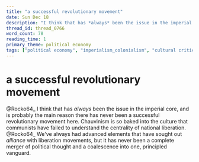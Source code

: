 ```yaml
---
title: "a successful revolutionary movement"
date: Sun Dec 18
description: "I think that has *always* been the issue in the imperial core, and is probably the main reason there has never been a successful revolutionary movement here."
thread_id: thread_0766
word_count: 78
reading_time: 1
primary_theme: political economy
tags: ["political economy", "imperialism_colonialism", "cultural criticism", "organizational theory"]
---
```


# a successful revolutionary movement

@Rocko64_ I think that has *always* been the issue in the imperial core, and is probably the main reason there has never been a successful revolutionary movement here. Chauvinism is so baked into the culture that communists have failed to understand the centrality of national liberation. @Rocko64_ We've always had advanced elements that have sought out *alliance* with liberation movements, but it has never been a complete merger of political thought and a coalescence into one, principled vanguard.